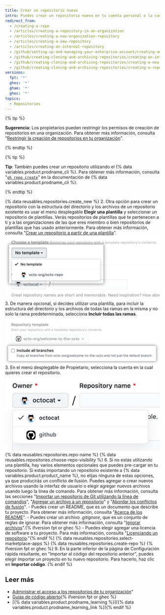 ```yaml
---
title: Crear un repositorio nuevo
intro: Puedes crear un repositorio nuevo en tu cuenta personal o la cuenta de cualquier organización en la que tengas los permisos suficientes.
redirect_from:
  - /creating-a-repo
  - /articles/creating-a-repository-in-an-organization
  - /articles/creating-a-new-organization-repository
  - /articles/creating-a-new-repository
  - /articles/creating-an-internal-repository
  - /github/setting-up-and-managing-your-enterprise-account/creating-an-internal-repository
  - /github/creating-cloning-and-archiving-repositories/creating-an-internal-repository
  - /github/creating-cloning-and-archiving-repositories/creating-a-new-repository
  - /github/creating-cloning-and-archiving-repositories/creating-a-repository-on-github/creating-a-new-repository
versions:
  fpt: '*'
  ghes: '*'
  ghae: '*'
  ghec: '*'
topics:
  - Repositories
---
```


{% tip %}

**Sugerencia:** Los propietarios pueden restringir los permisos de creación de repositorios en una organización. Para obtener más información, consulta "[Restringir la creación de repositorios en tu organización](/articles/restricting-repository-creation-in-your-organization)".

{% endtip %}

{% tip %}

**Tip**: También puedes crear un repositorio utilizando el {% data variables.product.prodname_cli %}. Para obtener más información, consulta "[`gh repo create`](https://cli.github.com/manual/gh_repo_create)" en la documentación de {% data variables.product.prodname_cli %}.

{% endtip %}

{% data reusables.repositories.create_new %}
2. Otra opción para crear un repositorio con la estructura del directorio y los archivos de un repositorio existente es usar el menú desplegable **Elegir una plantilla** y seleccionar un repositorio de plantillas. Verás repositorios de plantillas que te pertenecen a ti y a las organizaciones de las que eres miembro o bien repositorios de plantillas que has usado anteriormente. Para obtener más información, consulta "[Crear un repositorio a partir de una plantilla](/articles/creating-a-repository-from-a-template)". ![Menú desplegable de la plantilla](/assets/images/help/repository/template-drop-down.png)
3. De manera opcional, si decides utilizar una plantilla, para incluir la estructura del directorio y los archivos de todas las ramas en la misma y no solo la rama predeterminada, selecciona **Incluir todas las ramas**. ![Casilla de verificación de incluir todas las ramas](/assets/images/help/repository/include-all-branches.png)
3. En el menú desplegable de Propietario, selecciona la cuenta en la cual quieres crear el repositorio. ![Menú desplegable Propietario](/assets/images/help/repository/create-repository-owner.png)
{% data reusables.repositories.repo-name %}
{% data reusables.repositories.choose-repo-visibility %}
6. Si no estás utilizando una plantilla, hay varios elementos opcionales que puedes pre-cargar en tu repositorio. Si estás importando un repositorio existente a {% data variables.product.product_name %}, no elijas ninguna de estas opciones, ya que producirás un conflicto de fusión. Puedes agregar o crear nuevos archivos usando la interfaz de usuario o elegir agregar nuevos archivos usando luego la línea de comando. Para obtener más información, consulta las secciones "[Importar un repositorio de Git utilizando la línea de comandos](/articles/importing-a-git-repository-using-the-command-line/)", "[Agregar un archivo a un repositorio](/repositories/working-with-files/managing-files/adding-a-file-to-a-repository#adding-a-file-to-a-repository-using-the-command-line)" y "[Abordar los conflictos de fusión](/articles/addressing-merge-conflicts/)".
    - Puedes crear un README, que es un documento que describe tu proyecto. Para obtener más información, consulta "[Acerca de los README](/articles/about-readmes/)".
    - Puedes crear un archivo *.gitignore*, que es un conjunto de reglas de ignorar. Para obtener más información, consulta "[Ignorar archivos](/github/getting-started-with-github/ignoring-files)".{% ifversion fpt or ghec %}
    - Puedes elegir agregar una licencia de software a tu proyecto. Para más información, consulta "[Licenciando un repositorio](/articles/licensing-a-repository)."{% endif %}
{% data reusables.repositories.select-marketplace-apps %}
{% data reusables.repositories.create-repo %}
{% ifversion fpt or ghec %}
9. En la parte inferior de la página de Configuración rápida resultante, en "Importar el código del repositorio anterior", puedes elegir importar un proyecto en tu nuevo repositorio. Para hacerlo, haz clic en **Importar código**.
{% endif %}

## Leer más

- [Administrar el acceso a los repositorios de tu organización](/articles/managing-access-to-your-organization-s-repositories)"
- [Guías de código abierto](https://opensource.guide/){% ifversion fpt or ghec %}
- [{% data variables.product.prodname_learning %}]({% data variables.product.prodname_learning_link %}){% endif %}
